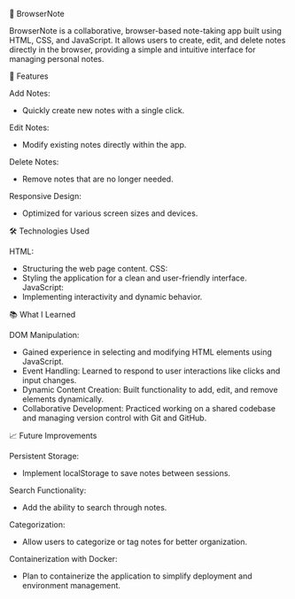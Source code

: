 📝 BrowserNote

BrowserNote is a collaborative, browser-based note-taking app built using HTML, CSS, and JavaScript. It allows users to create, edit, and delete notes directly in the browser, providing a simple and intuitive interface for managing personal notes.

🚀 Features

Add Notes:
- Quickly create new notes with a single click.

Edit Notes:
- Modify existing notes directly within the app.

Delete Notes:
- Remove notes that are no longer needed.

Responsive Design:
- Optimized for various screen sizes and devices.


🛠️ Technologies Used

HTML:
- Structuring the web page content.
CSS:
- Styling the application for a clean and user-friendly interface.
JavaScript:
- Implementing interactivity and dynamic behavior.


📚 What I Learned

DOM Manipulation:
- Gained experience in selecting and modifying HTML elements using JavaScript.
- Event Handling: Learned to respond to user interactions like clicks and input changes.
- Dynamic Content Creation: Built functionality to add, edit, and remove elements dynamically.
- Collaborative Development: Practiced working on a shared codebase and managing version control with Git and GitHub.

📈 Future Improvements

Persistent Storage:
- Implement localStorage to save notes between sessions.

Search Functionality:
- Add the ability to search through notes.

Categorization:
- Allow users to categorize or tag notes for better organization.

Containerization with Docker:
- Plan to containerize the application to simplify deployment and environment management.
